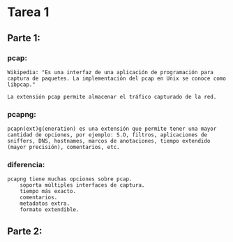# Tarea 1

## Parte 1:

### pcap:

    Wikipedia: "Es una interfaz de una aplicación de programación para captura de paquetes. La implementación del pcap en Unix se conoce como libpcap."

    La extensión pcap permite almacenar el tráfico capturado de la red.

### pcapng:

    pcapn(ext)g(eneration) es una extensión que permite tener una mayor cantidad de opciones, por ejemplo: S.O, filtros, aplicaciones de sniffers, DNS, hostnames, marcos de anotaciones, tiempo extendido (mayor precisión), comentarios, etc.

### diferencia:

    pcapng tiene muchas opciones sobre pcap. 
        soporta múltiples interfaces de captura.
        tiempo más exacto.
        comentarios.
        metadatos extra.
        formato extendible.

    
## Parte 2:

